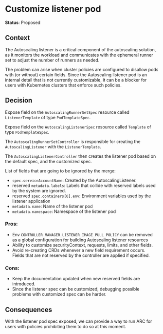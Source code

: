 # Customize listener pod

**Status**: Proposed

## Context

The Autoscaling listener is a critical component of the autoscaling solution, as it monitors the workload and communicates with the ephemeral runner set to adjust the number of runners as needed.

The problem can arise when cluster policies are configured to disallow pods with (or without) certain fields. Since the Autoscaling listener pod is an internal detail that is not currently customizable, it can be a blocker for users with Kubernetes clusters that enforce such policies.

## Decision

Expose field on the `AutoscalingRunnerSetSpec` resource called `ListenerTemplate` of type `PodTemplateSpec`.

Expose field on the `AutoscalingListenerSpec` resource called `Template` of type `PodTemplateSpec`.

The `AutoscalingRunnerSetController` is responsible for creating the `AutoscalingListener` with the `ListenerTemplate`.

The `AutoscalingListenerController` then creates the listener pod based on the default spec, and the customized spec.

List of fields that are going to be ignored by the merge:

- `spec.serviceAccountName`: Created by the AutoscalingListener.
- reserved `metadata.labels`: Labels that collide with reserved labels used by the system are ignored.
- reserved `spec.containers[0].env`: Environment variables used by the listener application
- `metadata.name`: Name of the listener pod
- `metadata.namespace`: Namespace of the listener pod

### Pros:

- Env `CONTROLLER_MANAGER_LISTENER_IMAGE_PULL_POLICY` can be removed as a global configuration for building Autoscaling listener resources
- Ability to customize securityContext, requests, limits, and other fields.
- Avoid re-creating CRDs whenever a new field requirement occurs. Fields that are not reserved by the controller are applied if specified.

### Cons:

- Keep the documentation updated when new reserved fields are introduced.
- Since the listener spec can be customized, debugging possible problems with customized spec can be harder.

## Consequences

With the listener pod spec exposed, we can provide a way to run ARC for users with policies prohibiting them to do so at this moment.
